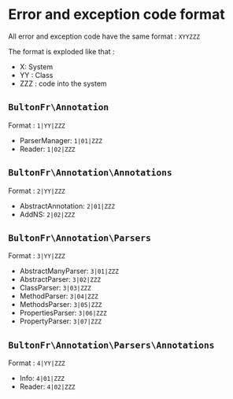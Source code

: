 # Error and exception code format

All error and exception code have the same format : `XYYZZZ`

The format is exploded like that :

* X: System
* YY : Class
* ZZZ : code into the system

## `BultonFr\Annotation`

Format : `1|YY|ZZZ`

* ParserManager: `1|01|ZZZ`
* Reader: `1|02|ZZZ`

## `BultonFr\Annotation\Annotations`

Format : `2|YY|ZZZ`

* AbstractAnnotation: `2|01|ZZZ`
* AddNS: `2|02|ZZZ`

## `BultonFr\Annotation\Parsers`

Format : `3|YY|ZZZ`

* AbstractManyParser: `3|01|ZZZ`
* AbstractParser: `3|02|ZZZ`
* ClassParser: `3|03|ZZZ`
* MethodParser: `3|04|ZZZ`
* MethodsParser: `3|05|ZZZ`
* PropertiesParser: `3|06|ZZZ`
* PropertyParser: `3|07|ZZZ`

## `BultonFr\Annotation\Parsers\Annotations`

Format : `4|YY|ZZZ`

* Info: `4|01|ZZZ`
* Reader: `4|02|ZZZ`
